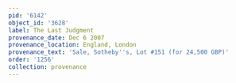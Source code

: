 ```yaml
---
pid: '6142'
object_id: '3628'
label: The Last Judgment
provenance_date: Dec 6 2007
provenance_location: England, London
provenance_text: 'Sale, Sotheby''s, Lot #151 (for 24,500 GBP)'
order: '1256'
collection: provenance
---
```

